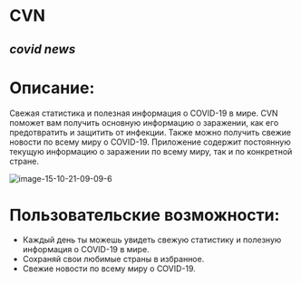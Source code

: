 # CVN
## *covid news*
# Описание:
Свежая статистика и полезная информация о COVID-19 в мире.
CVN поможет вам получить основную информацию о заражении, как его предотвратить и защитить от инфекции. 
Также можно получить свежие новости по всему миру о COVID-19.
Приложение содержит постоянную текущую информацию о заражении по всему миру, так и по конкретной стране.


![image-15-10-21-09-09-6](https://user-images.githubusercontent.com/71754107/138030322-aedd4288-0fb5-4add-83bb-2f3d10a9917d.png)

# Пользовательские возможности:
* Каждый день ты можешь увидеть свежую статистику и полезную информация о COVID-19 в мире.
* Сохраняй свои любимые страны в избранное.
* Свежие новости по всему миру о COVID-19.
